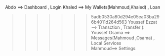 Abdo ==> Dashboard , Login
Khaled ==> My Wallets(Mahmoud,Khaled) , Loan                                                    
>>>>>>> 5adb0530a80d294e05ea03ba296b4011d264d563
Youssef Ezzat ==> Transction , Transfer (:                                              
Youssef Osama ==> Messages(Mahmoud ,Osama) , Local Services                                           
Mahmoud==> Settings
